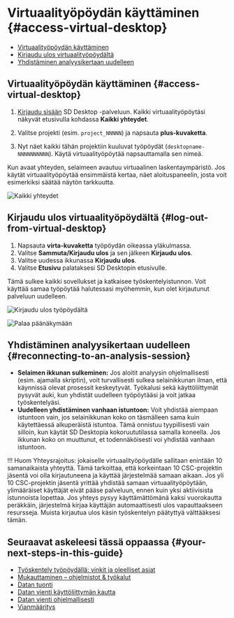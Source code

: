 # Virtuaalityöpöydän käyttäminen {#access-virtual-desktop}

* [Virtuaalityöpöydän käyttäminen](#access-virtual-desktop)
* [Kirjaudu ulos virtuaalityöpöydältä](#log-out-from-virtual-desktop)
* [Yhdistäminen analyysikertaan uudelleen](#reconnecting-to-an-analysis-session)

## Virtuaalityöpöydän käyttäminen {#access-virtual-desktop}

1. [Kirjaudu sisään](./sd-desktop-login.md) SD Desktop -palveluun. Kaikki virtuaalityöpöytäsi näkyvät etusivulla kohdassa **Kaikki yhteydet**.

2. Valitse projekti (esim. `project_NNNNN`) ja napsauta **plus-kuvaketta**.

3. Nyt näet kaikki tähän projektiin kuuluvat työpöydät (`desktopname-NNNNNNNNNN`). Käytä virtuaalityöpöytää napsauttamalla sen nimeä.

Kun avaat yhteyden, selaimeen avautuu virtuaalinen laskentaympäristö. Jos käytät virtuaalityöpöytää ensimmäistä kertaa, näet aloituspaneelin, josta voit esimerkiksi säätää näytön tarkkuutta.

![Kaikki yhteydet](https://a3s.fi/docs-files/sensitive-data/SD_Desktop/Desktop_AllConnections.png)

## Kirjaudu ulos virtuaalityöpöydältä {#log-out-from-virtual-desktop}

1. Napsauta **virta-kuvaketta** työpöydän oikeassa yläkulmassa.
2. Valitse **Sammuta/Kirjaudu ulos** ja sen jälkeen **Kirjaudu ulos**.
3. Valitse uudessa ikkunassa **Kirjaudu ulos**.
4. Valitse **Etusivu** palataksesi SD Desktopin etusivulle.

Tämä sulkee kaikki sovellukset ja katkaisee työskentelyistunnon. Voit käyttää samaa työpöytää halutessasi myöhemmin, kun olet kirjautunut palveluun uudelleen.

![Kirjaudu ulos työpöydältä](https://a3s.fi/docs-files/sensitive-data/SD_Desktop/Desktop_LogOut1.png)

![Palaa päänäkymään](https://a3s.fi/docs-files/sensitive-data/SD_Desktop/Desktop_LogOut2.png)

## Yhdistäminen analyysikertaan uudelleen {#reconnecting-to-an-analysis-session}

* **Selaimen ikkunan sulkeminen:** Jos aloitit analyysin ohjelmallisesti (esim. ajamalla skriptin), voit turvallisesti sulkea selainikkunan ilman, että käynnissä olevat prosessit keskeytyvät. Työkalusi sekä käyttöliittymät pysyvät auki, kun yhdistät uudelleen työpöytääsi ja voit jatkaa työskentelyäsi.
* **Uudelleen yhdistäminen vanhaan istuntoon:** Voit yhdistää aiempaan istuntoon vain, jos selainikkunan koko on täsmälleen sama kuin käytettäessä alkuperäistä istuntoa. Tämä onnistuu tyypillisesti vain silloin, kun käytät SD Desktopia kokoruututilassa samalla koneella. Jos ikkunan koko on muuttunut, et todennäköisesti voi yhdistää vanhaan istuntoon.

!!! Huom
    Yhteysrajoitus: jokaiselle virtuaalityöpöydälle sallitaan enintään 10 samanaikaista yhteyttä. Tämä tarkoittaa, että korkeintaan 10 CSC-projektin jäsentä voi olla kirjautuneena ja käyttää järjestelmää samaan aikaan. Jos yli 10 CSC-projektin jäsentä yrittää yhdistää samaan virtuaalityöpöytään, ylimääräiset käyttäjät eivät pääse palveluun, ennen kuin yksi aktiivisista istunnoista lopettaa.
    Jos yhteys pysyy käyttämättömänä kaksi vuorokautta peräkkäin, järjestelmä kirjaa käyttäjän automaattisesti ulos vapauttaakseen resursseja. Muista kirjautua ulos käsin työskentelyn päätyttyä välttääksesi tämän.

## Seuraavat askeleesi tässä oppaassa {#your-next-steps-in-this-guide}

* [Työskentely työpöydällä: vinkit ja oleelliset asiat](./sd-desktop-working.md)
* [Mukauttaminen – ohjelmistot & työkalut](./sd-desktop-software.md)
* [Datan tuonti](./sd-desktop-access.md)
* [Datan vienti käyttöliittymän kautta](./sd-desktop-export.md)
* [Datan vienti ohjelmallisesti](./sd-desktop-export-commandline.md)
* [Vianmääritys](./sd-desktop-troubleshooting.md)